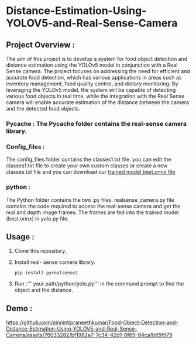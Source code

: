 # Distance-Estimation-Using-YOLOV5-and-Real-Sense-Camera
## Project Overview :

The aim of this project is to develop a system for food object detection and distance estimation using the YOLOv5 model in conjunction with a Real Sense camera. The project focuses on addressing the need for efficient and accurate food detection, which has various applications in areas such as inventory management, food quality control, and dietary monitoring. By leveraging the YOLOv5 model, the system will be capable of detecting various food objects in real time, while the integration with the Real Sense camera will enable accurate estimation of the distance between the camera and the detected food objects.

### __Pycache__ : The Pycache folder contains the real-sense camera library.

### Config_files : 

The config_files folder contains the classes1.txt file. you can edit the classes1.txt file to create your own custom classes or create a new classes.txt file and you can download our [trained model best.onnx file](https://drive.google.com/file/d/1GdW4rMaqCUFyjkiP_yno7nKXrJYHQjej/view?usp=sharing)

### python : 

The Python folder contains the two .py files. realsense_camera.py file contains the code required to access the real-sense camera and get the real and depth image frames. The frames are fed into the trained model (best.onnx) in yolo.py file.


## Usage : 
1.  Clone this repository.


3. Install real- sense camera library.
   
   `pip install pyrealsense2`
   

4. Run :''' your path/python/yolo.py''' in the command prompt to find the object and the distance.


## Demo : 

https://github.com/pinnintipraneethkumar/Food-Object-Detection-and-Distance-Estimation-Using-YOLOV5-and-Real-Sense-Camera/assets/76033282/bf1982a7-7c34-42d1-8f69-84ca1b65f979





